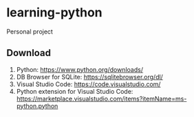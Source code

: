 # learning-python
Personal project

## Download
1. Python: https://www.python.org/downloads/
2. DB Browser for SQLite: https://sqlitebrowser.org/dl/
3. Visual Studio Code: https://code.visualstudio.com/
4. Python extension for Visual Studio Code: https://marketplace.visualstudio.com/items?itemName=ms-python.python
